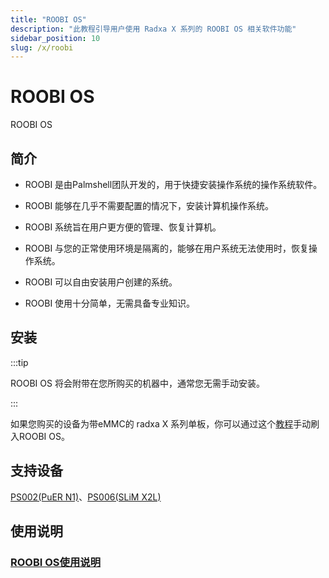 ```yaml
---
title: "ROOBI OS"
description: "此教程引导用户使用 Radxa X 系列的 ROOBI OS 相关软件功能"
sidebar_position: 10
slug: /x/roobi
---
```


# ROOBI OS

ROOBI OS

## 简介

- ROOBI 是由Palmshell团队开发的，用于快捷安装操作系统的操作系统软件。

- ROOBI 能够在几乎不需要配置的情况下，安装计算机操作系统。

- ROOBI 系统旨在用户更方便的管理、恢复计算机。

- ROOBI 与您的正常使用环境是隔离的，能够在用户系统无法使用时，恢复操作系统。

- ROOBI 可以自由安装用户创建的系统。

- ROOBI 使用十分简单，无需具备专业知识。

## 安装

:::tip

ROOBI OS 将会附带在您所购买的机器中，通常您无需手动安装。

:::

如果您购买的设备为带eMMC的 radxa X 系列单板，你可以通过这个[教程](/x/roobi/install-roobi)手动刷入ROOBI OS。

## 支持设备

[PS002(PuER N1)](https://palmshell.io/puer-n1)、[PS006(SLiM X2L)](https://palmshell.io/slim-x2l)

## 使用说明

### [ROOBI OS使用说明](https://palmshell.feishu.cn/wiki/EdOYwLvJIi8N63kAkpDcpm9ZnZd)

<DocCardList />

